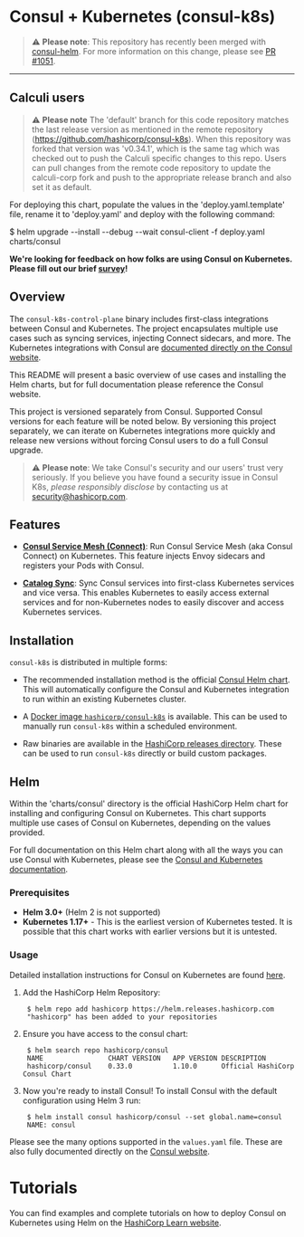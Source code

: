 # Consul + Kubernetes (consul-k8s)

> :warning: **Please note**: This repository has recently been merged with [consul-helm](https://www.consul.io/docs/platform/k8s/index.html). For more information on this change, please see [PR #1051](https://github.com/hashicorp/consul-helm/issues/1051).

---

## Calculi users

> :warning: **Please note** The 'default' branch for this code repository matches the last release version as mentioned in the remote repository (https://github.com/hashicorp/consul-k8s).
When this repository was forked that version was 'v0.34.1', which is the same tag which was checked out to push the Calculi specific changes to this repo. Users can pull changes from the remote
code repository to update the calculi-corp fork and push to the appropriate release branch and also set it as default.

For deploying this chart, populate the values in the 'deploy.yaml.template' file, rename it to 'deploy.yaml' and deploy with the following command:

$ helm upgrade --install --debug --wait consul-client -f deploy.yaml charts/consul

 **We're looking for feedback on how folks are using Consul on Kubernetes. Please fill out our brief [survey](https://hashicorp.sjc1.qualtrics.com/jfe/form/SV_4MANbw1BUku7YhL)!** 

## Overview

The `consul-k8s-control-plane` binary includes first-class integrations between Consul and
Kubernetes. The project encapsulates multiple use cases such as syncing
services, injecting Connect sidecars, and more.
The Kubernetes integrations with Consul are
[documented directly on the Consul website](https://www.consul.io/docs/platform/k8s/index.html).

This README will present a basic overview of use cases and installing the Helm charts, but for full documentation please reference the Consul website.

This project is versioned separately from Consul. Supported Consul versions
for each feature will be noted below. By versioning this project separately,
we can iterate on Kubernetes integrations more quickly and release new versions
without forcing Consul users to do a full Consul upgrade.

> :warning: **Please note**: We take Consul's security and our users' trust very seriously. If
you believe you have found a security issue in Consul K8s, _please responsibly disclose_
by contacting us at [security@hashicorp.com](mailto:security@hashicorp.com).

## Features
    
  * [**Consul Service Mesh (Connect)**](https://www.consul.io/docs/k8s/connect):
    Run Consul Service Mesh (aka Consul Connect) on Kubernetes. This feature
    injects Envoy sidecars and registers your Pods with Consul.
    
  * [**Catalog Sync**](https://www.consul.io/docs/k8s/service-sync):
    Sync Consul services into first-class Kubernetes services and vice versa.
    This enables Kubernetes to easily access external services and for
    non-Kubernetes nodes to easily discover and access Kubernetes services.

## Installation

`consul-k8s` is distributed in multiple forms:

  * The recommended installation method is the official
    [Consul Helm chart](https://github.com/hashicorp/consul-k8s/tree/main/charts/consul). This will
    automatically configure the Consul and Kubernetes integration to run within
    an existing Kubernetes cluster.

  * A [Docker image `hashicorp/consul-k8s`](https://hub.docker.com/r/hashicorp/consul-k8s) is available. This can be used to manually run `consul-k8s` within a scheduled environment.

  * Raw binaries are available in the [HashiCorp releases directory](https://releases.hashicorp.com/consul-k8s/).
    These can be used to run `consul-k8s` directly or build custom packages.

## Helm

Within the 'charts/consul' directory is the official HashiCorp Helm chart for installing
and configuring Consul on Kubernetes. This chart supports multiple use
cases of Consul on Kubernetes, depending on the values provided.

For full documentation on this Helm chart along with all the ways you can
use Consul with Kubernetes, please see the
[Consul and Kubernetes documentation](https://www.consul.io/docs/platform/k8s/index.html).

### Prerequisites
  * **Helm 3.0+** (Helm 2 is not supported)
  * **Kubernetes 1.17+** - This is the earliest version of Kubernetes tested.
    It is possible that this chart works with earlier versions but it is
    untested.

### Usage

Detailed installation instructions for Consul on Kubernetes are found [here](https://www.consul.io/docs/k8s/installation/overview). 

1. Add the HashiCorp Helm Repository:
    
        $ helm repo add hashicorp https://helm.releases.hashicorp.com
        "hashicorp" has been added to your repositories
    
2. Ensure you have access to the consul chart: 

        $ helm search repo hashicorp/consul
        NAME                CHART VERSION   APP VERSION DESCRIPTION
        hashicorp/consul    0.33.0          1.10.0      Official HashiCorp Consul Chart

3. Now you're ready to install Consul! To install Consul with the default configuration using Helm 3 run:

        $ helm install consul hashicorp/consul --set global.name=consul
        NAME: consul

Please see the many options supported in the `values.yaml`
file. These are also fully documented directly on the
[Consul website](https://www.consul.io/docs/platform/k8s/helm.html).

# Tutorials

You can find examples and complete tutorials on how to deploy Consul on 
Kubernetes using Helm on the [HashiCorp Learn website](https://learn.hashicorp.com/consul).
